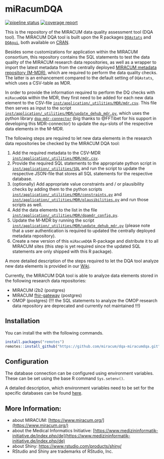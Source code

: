 # miRacumDQA  

<!-- badges: start -->
[![pipeline status](https://gitlab.miracum.org/miracum/dqa/miracumdqa/badges/master/pipeline.svg)](https://gitlab.miracum.org/miracum/dqa/miracumdqa/-/commits/master)
[![coverage report](https://gitlab.miracum.org/miracum/dqa/miracumdqa/badges/master/coverage.svg)](https://gitlab.miracum.org/miracum/dqa/miracumdqa/-/commits/master)
<!-- badges: end -->

This is the repository of the MIRACUM data quality assessment tool (DQA tool). The MIRACUM DQA tool is built upon the R packages [`DQAstats`](https://cran.r-project.org/package=DQAstats) and [`DQAgui`](https://cran.r-project.org/package=DQAgui), both available on [CRAN](https://cran.r-project.org).

Besides some customizations for application within the MIRACUM consortium, this repository contains the SQL statements to test the data quality of the MIRACUM research data repositories, as well as a wrapper to import the latest metadata from the centrally deployed [MIRACUM metadata repository (M-MDR)](https://dehub-dev.miracum.org/all-elements), which are required to perform the data quality checks. The latter is an enhancement compared to the default setting of `DQAstats`, which uses a CSV-table as MDR. 

In order to provide the information required to perform the DQ checks with `miRacumDQA` within the MDR, they first need to be added for each new data element to the CSV-file [`inst/application/_utilities/MDR/mdr.csv`](inst/application/_utilities/MDR/mdr.csv). This file then serves as input to the script [`inst/application/_utilities/MDR/update_dehub_mdr.py`](inst/application/_utilities/MDR/update_dehub_mdr.py), which uses the python library [`dqa-mdr-connector`](https://github.com/miracum/dqa-mdr-connector) (big thanks to @FFTibet for his support in developing this MDR-connector) to update the `dqa`-slots of the respective data elements in the M-MDR.

The following steps are required to let new data elements in the research data repositories be checked by the MIRACUM DQA tool:

  1. Add the required metadata to the CSV-MDR [`inst/application/_utilities/MDR/mdr.csv`](inst/application/_utilities/MDR/mdr.csv).
  2. Provide the required SQL statements to the appropriate python script in [`inst/application/_utilities/SQL`](inst/application/_utilities/SQL) and run the script to update the respective JSON-file that stores all SQL statements for the respective database.
  3. (optionally) Add appropriate value constraints and / or plausibility checks by adding them to the python scripts [`inst/application/_utilities/MDR/constraints.py`](inst/application/_utilities/MDR/constraints.py) and [`inst/application/_utilities/MDR/plausibilities.py`](inst/application/_utilities/MDR/plausibilities.py) and run those scripts as well.
  4. Add the data elements to the list in the file [`inst/application/_utilities/MDR/dqamdr_config.py`](inst/application/_utilities/MDR/dqamdr_config.py).
  5. Update the M-MDR by running the script [`inst/application/_utilities/MDR/update_dehub_mdr.py`](inst/application/_utilities/MDR/update_dehub_mdr.py) (please note that a user authentication is required to updated the centrally deployed metadata repository).
  6. Create a new version of this `miRacumDQA` R-package and distribute it to all MIRACUM sites (this step is yet required since the updated SQL statements are only shipped with this R package).
  
A more detailed description of the steps required to let the DQA tool analyze new data elements is provided in our [Wiki](https://github.com/miracum/dqa-dqastats/wiki).

Currently, the MIRACUM DQA tool is able to analyze data elements stored in the following research data repositories:

* MIRACUM i2b2 (postgres)
* MIRACUM [fhir-gateway](https://github.com/miracum/fhir-gateway) (postgres)
* OMOP (postgres) (!!! the SQL statements to analyze the OMOP research data repository are deprecated and currently not maintained !!!)

## Installation

You can install the with the following commands.

``` r
install.packages("remotes")
remotes::install_github("https://github.com/miracum/dqa-miracumdqa.git")
```

## Configuration 

The database connection can be configured using environment variables. These can be set using the base R command `Sys.setenv()`.

A detailed description, which environment variables need to be set for the specific databases can be found [here](https://github.com/miracum/misc-dizutils#db_connection).


## More Information:

- about MIRACUM: [https://www.miracum.org/](https://www.miracum.org/)
- about the Medical Informatics Initiative: [https://www.medizininformatik-initiative.de/index.php/de](https://www.medizininformatik-initiative.de/index.php/de)
- about Shiny: https://www.rstudio.com/products/shiny/  
- RStudio and Shiny are trademarks of RStudio, Inc. 
